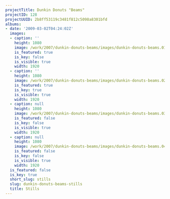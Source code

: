 ```yaml
---
projectTitle: Dunkin Donuts "Beams"
projectID: 128
projectUUID: 2b8ff53119c3481f812c5098a8301bfd
albums:
- date: '2009-03-02T04:24:02Z'
  images:
  - caption: ''
    height: 1080
    image: /work/2007/dunkin-donuts-beams/images/dunkin-donuts-beams.01.jpg
    is_featured: true
    is_key: false
    is_visible: true
    width: 1920
  - caption: ''
    height: 1080
    image: /work/2007/dunkin-donuts-beams/images/dunkin-donuts-beams.02.jpg
    is_featured: true
    is_key: true
    is_visible: true
    width: 1920
  - caption: null
    height: 1080
    image: /work/2007/dunkin-donuts-beams/images/dunkin-donuts-beams.03.jpg
    is_featured: false
    is_key: false
    is_visible: true
    width: 1920
  - caption: null
    height: 1080
    image: /work/2007/dunkin-donuts-beams/images/dunkin-donuts-beams.04.jpg
    is_featured: false
    is_key: false
    is_visible: true
    width: 1920
  is_featured: false
  is_key: true
  short_slug: stills
  slug: dunkin-donuts-beams-stills
  title: Stills
---
```

